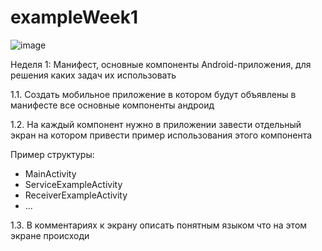 # exampleWeek1

![image](https://user-images.githubusercontent.com/77270310/177927352-a12b964a-9b8e-4432-8caa-5654f7540193.png)

Неделя 1: Манифест, основные компоненты Android-приложения, для 
решения каких задач их использовать

1.1. Создать мобильное приложение в котором будут объявлены в манифесте 
все основные компоненты андроид

1.2. На каждый компонент нужно в приложении завести отдельный экран на 
котором привести пример использования этого компонента

Пример структуры:
 - MainActivity 
 - ServiceExampleActivity
 - ReceiverExampleActivity
 - ...
 
1.3. В комментариях к экрану описать понятным языком что на этом экране 
происходи
